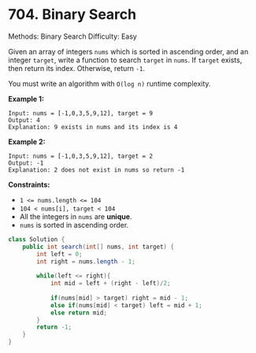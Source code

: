 # 704. Binary Search

Methods: Binary Search
Difficulty: Easy

Given an array of integers `nums` which is sorted in ascending order, and an integer `target`, write a function to search `target` in `nums`. If `target` exists, then return its index. Otherwise, return `-1`.

You must write an algorithm with `O(log n)` runtime complexity.

**Example 1:**

```
Input: nums = [-1,0,3,5,9,12], target = 9
Output: 4
Explanation: 9 exists in nums and its index is 4

```

**Example 2:**

```
Input: nums = [-1,0,3,5,9,12], target = 2
Output: -1
Explanation: 2 does not exist in nums so return -1

```

**Constraints:**

- `1 <= nums.length <= 104`
- `104 < nums[i], target < 104`
- All the integers in `nums` are **unique**.
- `nums` is sorted in ascending order.

```java
class Solution {
    public int search(int[] nums, int target) {
        int left = 0;
        int right = nums.length - 1;
         
        while(left <= right){
            int mid = left + (right - left)/2;
            
            if(nums[mid] > target) right = mid - 1;
            else if(nums[mid] < target) left = mid + 1;
            else return mid; 
        }
        return -1;
    }
}
```